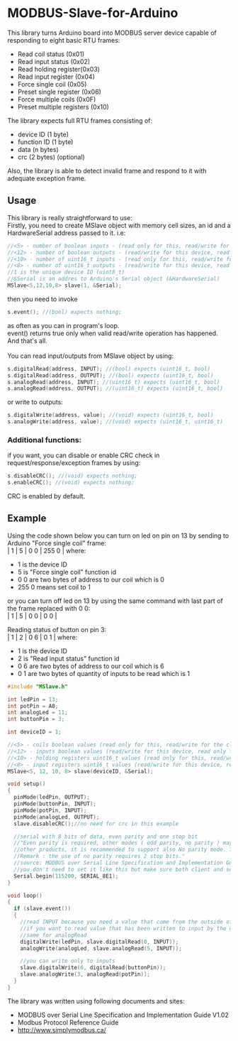 # MODBUS-Slave-for-Arduino

This library turns Arduino board into MODBUS server device capable of responding to eight basic RTU frames:
+ Read coil status (0x01)
+ Read input status (0x02)
+ Read holding register(0x03)
+ Read input register (0x04)
+ Force single coil (0x05)
+ Preset single register (0x06)
+ Force multiple coils (0x0F)
+ Preset multiple registers (0x10)

The library expects full RTU frames consisting of:
+ device ID (1 byte)
+ function ID (1 byte)
+ data (n bytes)
+ crc (2 bytes) (optional)

Also, the library is able to detect invalid frame and respond to it with adequate exception frame.

## Usage
This library is really straightforward to use: <br />
Firstly, you need to create MSlave object with memory cell sizes, an id and a HardwareSerial address passed to it. i.e:
```cpp
//<5> - number of boolean inputs - (read only for this, read/write for the client) (uint16_t)
//<12> - number of boolean outputs - (read/write for this device, read only for the client) (uint16_t)
//<10> - number of uint16_t inputs - (read only for this, read/write for the client) (uint16_t)
//<8> - number of uint16_t outputs - (read/write for this device, read only for the client) (uint16_t)
//1 is the unique device ID (uint8_t)
//&Serial is an addres to Arduino's Serial object (&HardwareSerial)
MSlave<5,12,10,8> slave(1, &Serial);
```
then you need to invoke 
```cpp
s.event(); //(bool) expects nothing;
```
as often as you can in program's loop. <br />
event() returns true only when valid read/write operation has happened.<br />
And that's all. <br /> <br/>
You can read input/outputs from MSlave object by using:
```cpp
s.digitalRead(address, INPUT); //(bool) expects (uint16_t, bool)
s.digitalRead(address, OUTPUT); //(bool) expects (uint16_t, bool)
s.analogRead(address, INPUT); //(uint16_t) expects (uint16_t, bool)
s.analogRead(address, OUTPUT); //(uint16_t) expects (uint16_t, bool)
```
or write to outputs:
```cpp
s.digitalWrite(address, value); //(void) expects (uint16_t, bool)
s.analogWrite(address, value); //(void) expects (uint16_t, uint16_t)
```

### Additional functions: <br />
if you want, you can disable or enable CRC check in request/response/exception frames by using:
```cpp
s.disableCRC(); //(void) expects nothing;
s.enableCRC(); //(void) expects nothing;
```
CRC is enabled by default. <br />

## Example
Using the code shown below you can turn on led on pin on 13 by sending to Arduino "Force single coil" frame: <br />
| 1 | 5 | 0 0 | 255 0 | where: <br />
+ 1 is the device ID
+ 5 is "Force single coil" function id
+ 0 0 are two bytes of address to our coil which is 0
+ 255 0 means set coil to 1

or you can turn off led on 13 by using the same command with last part of the frame replaced with 0 0: <br />
| 1 | 5 | 0 0 | 0 0 |

Reading status of button on pin 3: <br />
| 1 | 2 | 0 6 | 0 1 | where: <br />
+ 1 is the device ID
+ 2 is "Read input status" function id
+ 0 6 are two bytes of address to our coil which is 6
+ 0 1 are two bytes of quantity of inputs to be read which is 1

```cpp
#include "MSlave.h"

int ledPin = 13;
int potPin = A0;
int analogLed = 11;
int buttonPin = 3;

int deviceID = 1;

//<5> - coils boolean values (read only for this, read/write for the client)
//<12> - inputs boolean values (read/write for this device, read only for the client)
//<10> - holding registers uint16_t values (read only for this, read/write for the client)
//<8> - input registers uint16_t values (read/write for this device, read only for the client)
MSlave<5, 12, 10, 8> slave(deviceID, &Serial);

void setup()
{
  pinMode(ledPin, OUTPUT);
  pinMode(buttonPin, INPUT);
  pinMode(potPin, INPUT);
  pinMode(analogLed, OUTPUT);
  slave.disableCRC();//no need for crc in this example

  //serial with 8 bits of data, even parity and one stop bit
  //"Even parity is required, other modes ( odd parity, no parity ) may also be used. In order to ensure a maximum compatibility with
  //other products, it is recommended to support also No parity mode. The default parity mode must be even parity.
  //Remark : the use of no parity requires 2 stop bits."
  //source: MODBUS over Serial Line Specification and Implementation Guide V1.02
  //you don't need to set it like this but make sure both client and server use equally configured serial
  Serial.begin(115200, SERIAL_8E1);
}

void loop()
{
  if (slave.event())
  {
    //read INPUT because you need a value that come from the outside of the device
    //if you want to read value that has been written to input by the device, use OUTPUT as second argument
    //same for analogRead
    digitalWrite(ledPin, slave.digitalRead(0, INPUT));
    analogWrite(analogLed, slave.analogRead(5, INPUT));

    //you can write only to inputs
    slave.digitalWrite(6, digitalRead(buttonPin));
    slave.analogWrite(3, analogRead(potPin));
  }
}
```

The library was written using following documents and sites:
+ MODBUS over Serial Line Specification and Implementation Guide V1.02
+ Modbus Protocol Reference Guide
+ http://www.simplymodbus.ca/

